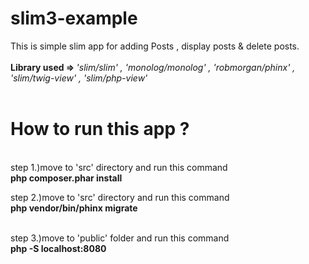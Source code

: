 # slim3-example

This is simple slim app for adding Posts , display posts & delete posts. <br>
<br>
<b>Library used => </b> <i>'slim/slim' , 'monolog/monolog' , 'robmorgan/phinx' , 'slim/twig-view' , 'slim/php-view'</i><br><br>
<h1>How to run this app ?</h1>
<br>
step 1.)move to 'src' directory and run this command <br>
<b>php composer.phar install</b>

<br>

step 2.)move to 'src' directory and run this command <br>
<b>php vendor/bin/phinx migrate</b>

<br>
step 3.)move to 'public' folder and run this command <br>
<b>php -S localhost:8080</b>

